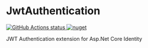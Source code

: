 # JwtAuthentication
<p align="left">
  <a href="https://github.com/honamic/JwtAuthentication">
     <img alt="GitHub Actions status" src="https://github.com/honamic/JwtAuthentication/workflows/.NET%20Core/badge.svg">
    
  </a>
  <a href="https://www.nuget.org/packages/Honamic.Identity.JwtAuthentication/">
       <img alt="nuget" src="https://img.shields.io/nuget/v/Honamic.Identity.JwtAuthentication?style=plastic">
  </a>
</p>

JWT Authentication extension for Asp.Net Core Identity
